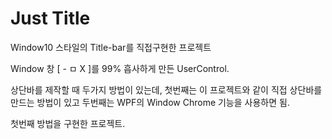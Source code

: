 # Just Title

Window10 스타일의 Title-bar를 직접구현한 프로젝트

Window 창 [          - ㅁ X ]를 99% 흡사하게 만든 UserControl.

상단바를 제작할 때 두가지 방법이 있는데, 
첫번째는 이 프로젝트와 같이 직접 상단바를 만드는 방법이 있고
두번째는 WPF의 Window Chrome 기능을 사용하면 됨.

첫번째 방법을 구현한 프로젝트.
